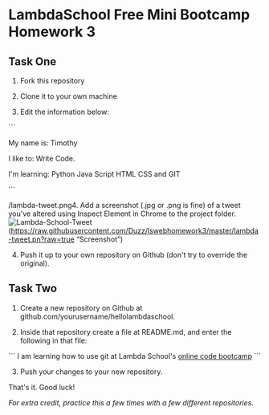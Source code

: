 # LambdaSchool Free Mini Bootcamp Homework 3

## Task One

1. Fork this repository

2. Clone it to your own machine

3. Edit the information below:


\`\`\`

My name is: Timothy

I like to: Write Code.

I'm learning: Python Java Script HTML CSS and GIT

\`\`\`

/lambda-tweet.png4. Add a screenshot (.jpg or .png is fine) of a tweet you've altered using Inspect Element in Chrome to the project folder.
![Lambda-School-Tweet][1](https://raw.githubusercontent.com/Duzz/lswebhomework3/master/lambda-tweet.pn?raw=true “Screenshot”)

4. Push it up to your own repository on Github (don't try to override the original).

## Task Two

1. Create a new repository on Github at github.com/yourusername/hellolambdaschool.

2. Inside that repository create a file at README.md, and enter the following in that file:

\`\`\`
I am learning how to use git at Lambda School's [online code bootcamp][2]
\`\`\`

3. Push your changes to your new repository.

That's it. Good luck!

*For extra credit, practice this a few times with a few different repositories.*

[1]:	L
[2]:	https://lambdaschool.com/mini-bootcamp
